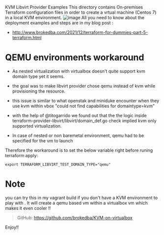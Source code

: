 
KVM Libvirt Provider Examples
This directory contains On-premises Terraform configuration files in order to create a vrtual machine (Centos 7) in a local KVM environment.
![image](https://user-images.githubusercontent.com/29458929/151416418-a4137b5f-3804-4a2b-90ac-d6ff3033e73a.png)
All you need to know about the deployment examples and steps are in my blog post : 
- http://www.brokedba.com/2021/12/terraform-for-dummies-part-5-terraform.html 


# QEMU environments workaround

- As nested virtualization with virtualbox doesn't quite support kvm domain type yet it seems.
- the goal was to make libvirt provider chose qemu instead of kvm while provisioning the resource.
- this issue is similar to what openstak and miniduke encounter when they use kvm within vbox "could not find capabilities for domaintype=kvm"

- with the help of @titogarrido we found out that the the logic inside terraform-provider-libvirt/libvirt/domain_def.go check implied kvm only supported virtualization.

- In case of nested or non baremetal environment, qemu had to be specified for the vm to launch

Therefore the workaround is to set the below variable right before runing terraform apply: 

```
export TERRAFORM_LIBVIRT_TEST_DOMAIN_TYPE="qemu" 

```

# Note
you can try this in my vagrant build if you don't have a KVM environment to play with . It will create a qemu based vm within a virtualbox vm which makes it even cooler !!
 > GitHub: https://github.com/brokedba/KVM-on-virtualbox

Enjoy!!
